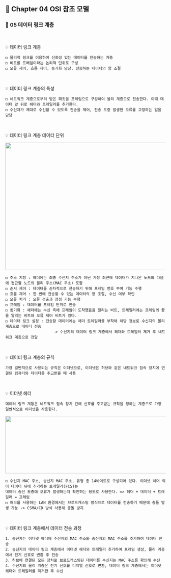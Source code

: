 ## 📕 Chapter 04 OSI 참조 모델
### 📙 05 데이터 링크 계층
</br>

💡 데이터 링크 계층

    ◻️ 물리적 링크를 이용하여 신뢰성 있는 데이터를 전송하는 계층
    ◻️ 비트를 프레임이라는 논리적 단위로 구성
    ◻️ 오류 제어, 흐름 제어, 동기화 담당, 전송하는 데이터의 양 조절
</br>

💡 데이터 링크 계층의 특성

    ◻️ 네트워크 계층으로부터 받은 패킷을 프레임으로 구성하여 물리 계층으로 전송한다. 이때 데이터 앞 뒤로 헤더와 트레일러를 추가한다.
    ◻️ 수신자가 제대로 수신할 수 있도록 전송을 제어, 전송 도중 발생한 오류를 교정하는 일을 담당
</br>

💡 데이터 링크 계층 데이터 단위
<p align="center"><img src="https://user-images.githubusercontent.com/45066381/138393122-c34703f3-9551-419b-b03a-ce1a09da0d8c.png" width="600" height="400"/></p>    
    
    ◻️ 주소 지정 : 헤더에는 최종 수신지 주소가 아닌 가장 최근에 데이터가 지나온 노드와 다음에 접근할 노드의 물리 주소(MAC 주소) 포함
    ◻️ 순서 제어 : 데이터를 순차적으로 전송하기 위해 프레임 번호 부여 기능 수행
    ◻️ 흐름 제어 : 한 번에 전송할 수 있는 데이터의 양 조절, 수신 여부 확인
    ◻️ 오류 처리 : 오류 검출과 정정 기능 수행
    ◻️ 프레임 : 데이터를 프레임 단위로 전송
    ◻️ 동기화 : 헤더에는 수신 측에 프레임이 도착했음을 알리는 비트, 트레일러에는 프레임의 끝을 알리는 비트와 오류 제어 비트가 있다.
    ◻️ 데이터 링크 설정 : 전송할 데이터에는 헤더 트레일러를 부착해 해당 정보로 수신지의 물리 계층으로 데이터 전송
                         -> 수신지의 데이터 링크 계층에서 헤더와 트레일러 제거 후 네트워크 계층으로 전달 
</br>

💡 데이터 링크 계층의 규칙

    가장 일반적으로 사용되는 규칙은 이더넷으로, 이더넷은 허브와 같은 네트워크 접속 장치에 연결된 컴퓨터와 데이터를 주고받을 때 사용
 </br>

💡 이더넷 헤더

    데이터 링크 계틍은 네트워크 접속 장치 간에 신호를 주고받는 규칙을 정하는 계층으로 가장 일반적으로 이더넷을 사용한다.
    
<p align="center"><img src="https://user-images.githubusercontent.com/45066381/138394065-13ebf267-79a2-425f-a1a6-af197195986b.png" width="600" height="180"/></p>     
    
    ◻️ 수신지 MAC 주소, 송신지 MAC 주소, 유형 총 14바이트로 구성되어 있다. 이더넷 헤더 외어 데이터 뒤에 추가하는 트레일러(FCS)는 
    데이터 송신 도중에 오류가 발생하는지 확인하는 용도로 사용한다. => 헤더 + 데이터 + 트레일러 = 프레임
    ◻️ 허브를 사용하는 LAN 환경에서는 브로드캐스팅 방식으로 데이터를 전송하기 때문에 충돌 발생 가능 -> CSMA/CD 방식 사용해 충돌 방지
</br>

💡 데이터 링크 계층에서 데이터 전송 과정

    1. 송신자는 이더넷 헤더에 수신지의 MAC 주소와 송신지의 MAC 주소를 추가하여 데이터 전송
    2. 송신지의 데이터 링크 계층에서 이더넷 헤더와 트레일러 추가하여 프레임 생성, 물리 계층에서 전기 신호로 변환 후 전송
    3. 허브에 연결된 모든 장치로 브로드캐스팅된 데이터를 수신지는 MAC 주소를 확인해 수신
    4. 수신지의 물리 계층은 전기 신호를 디지털 신호로 변환, 데이터 링크 계층에서는 이더넷 헤더와 트레일러를 제거한 후 수신
